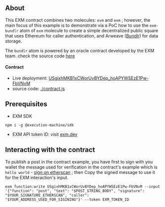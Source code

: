 ## About
This EXM contract combines two molecules: `evm` and `exm` ; however, the main focus of this example is to demonstrate via a PoC how to use the `exm-bundlr` atom of  `exm` molecule to create a simple decentralized public square that uses Ethereum for caller authentication, and Arweave ([Bundlr](https://bundlr.network)) for data storage.

The `bundlr` atom is powered by an oracle contract developed by the EXM team. check the source code [here](https://github.com/exmbuild/examples/tree/main/bundlr-upload)

#### Contract
- Live deployment: [USgixhMKB1xCWorUvBYDep_hoAPYWSEzE1Pw-FbVNvM](https://api.exm.dev/read/USgixhMKB1xCWorUvBYDep_hoAPYWSEzE1Pw-FbVNvM)
- source code: [./contract.js](./contract.js)

## Prerequisites

- EXM SDK
```console
npm i -g @execution-machine/sdk
```

- EXM API token ID: visit [exm.dev](https://exm.dev)

## Interacting with the contract
To publish a post in the contract example, you have first to sign with you wallet the message used for verification in the contract's example which is `hello world` - [sign on etherscan](https://etherscan.io/verifiedSignatures) ; then Copy the signed message to use it for the EXM interaction's input.

```console
exm function:write USgixhMKB1xCWorUvBYDep_hoAPYWSEzE1Pw-FbVNvM --input '{"function": "post", "text": "$POST_STRING_BODY", "signature": "$YOUR_SIGNATURE_ETHERSCAN", "caller": "$YOUR_ADDRESS_USED_FOR_SIGINING"}' --token EXM_TOKEN_ID
```
